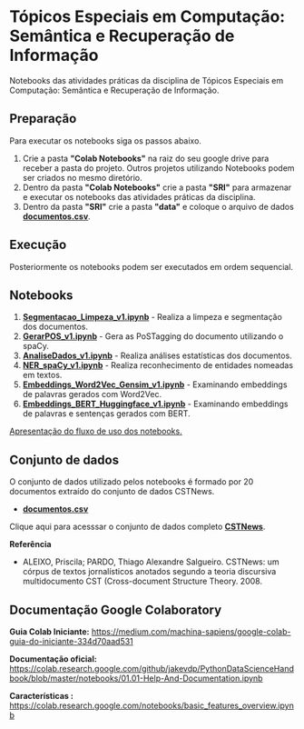 # Tópicos Especiais em Computação: Semântica e Recuperação de Informação

Notebooks das atividades práticas da disciplina de Tópicos Especiais em Computação: Semântica e Recuperação de Informação.

## **Preparação**

Para executar os notebooks siga os passos abaixo.
1. Crie a pasta **"Colab Notebooks"** na raiz do seu google drive para receber a pasta do projeto. Outros projetos utilizando Notebooks podem ser criados no mesmo diretório.
2. Dentro da pasta **"Colab Notebooks"** crie a pasta **"SRI"** para armazenar e executar os notebooks das atividades práticas da disciplina.
3. Dentro da pasta **"SRI"** crie a pasta **"data"** e coloque o arquivo de dados [**documentos.csv**](https://github.com/osmarbraz/sri/blob/main/data/documentos.csv).

## **Execução**
Posteriormente os notebooks podem ser executados em ordem sequencial.

## Notebooks
1. [**Segmentacao_Limpeza_v1.ipynb**](https://github.com/osmarbraz/sri/blob/main/1_Segmentacao_Limpeza_v1.ipynb) - Realiza a limpeza e segmentação dos documentos.
2. [**GerarPOS_v1.ipynb**](https://github.com/osmarbraz/sri/blob/main/2_GerarPOS_v1.ipynb) - Gera as PoSTagging do documento utilizando o spaCy.
3. [**AnaliseDados_v1.ipynb**](https://github.com/osmarbraz/sri/blob/main/3_AnaliseDados_v1.ipynb) - Realiza análises estatísticas dos documentos.
4. [**NER_spaCy_v1.ipynb**](https://github.com/osmarbraz/sri/blob/main/4_NER_spaCy_v1.ipynb) - Realiza reconhecimento de entidades nomeadas em textos.
5. [**Embeddings_Word2Vec_Gensim_v1.ipynb**](https://github.com/osmarbraz/sri/blob/main/5_Embeddings_Word2Vec_Gensim_v1.ipynb) - Examinando embeddings de palavras gerados com Word2Vec.
6. [**Embeddings_BERT_Huggingface_v1.ipynb**](https://github.com/osmarbraz/sri/blob/main/6_Embeddings_BERT_Huggingface_v1.ipynb) - Examinando embeddings de palavras e sentenças gerados com BERT.

[Apresentação do fluxo de uso dos notebooks.](https://docs.google.com/presentation/d/1W5TRri89JVVyQVGz9IOeQIa9jk186w4c/edit#slide=id.gf4978a6ef2_0_24)

## Conjunto de dados
O conjunto de dados utilizado pelos notebooks é formado por 20 documentos extraído do conjunto de dados CSTNews. 

* [**documentos.csv**](https://github.com/osmarbraz/sri/blob/main/data/documentos.csv)

Clique aqui para acesssar o conjunto de dados completo [**CSTNews**](https://sites.icmc.usp.br/taspardo/sucinto/files/CSTNews%206.0.zip). 

**Referência**
- ALEIXO, Priscila; PARDO, Thiago Alexandre Salgueiro. CSTNews: um córpus de textos jornalísticos anotados segundo a teoria discursiva multidocumento CST (Cross-document Structure Theory. 2008.

## Documentação Google Colaboratory

**Guia Colab Iniciante:**
https://medium.com/machina-sapiens/google-colab-guia-do-iniciante-334d70aad531

**Documentação oficial:**
https://colab.research.google.com/github/jakevdp/PythonDataScienceHandbook/blob/master/notebooks/01.01-Help-And-Documentation.ipynb
 
**Características :**
https://colab.research.google.com/notebooks/basic_features_overview.ipynb